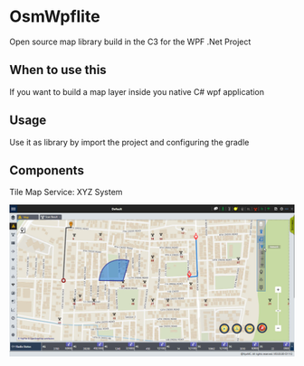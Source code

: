 # OsmWpflite
Open source map library build in the C3 for the WPF .Net Project



##  When to use this
If you want to build a map layer inside you native C# wpf application

## Usage
Use it as library by import the project and configuring the gradle

## Components

Tile Map Service: XYZ System

![image](image2.png)
